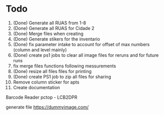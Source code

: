 # Todo

1. (Done) Generate all RUAS from 1-8
2. (Done) Generate all RUAS for Cidade 2
3. (Done) Merge files when creating
4. (Done) Generate stikers for the inventario
5. (Done) fix parameter intake to account for offset of max numbers (column and level mainly)
6. (Done) create ps1 jobs to clear all image files for reruns and for future runs
7. fix merge files functions following messurements
8. (Done) resize all files files for printing
9. (Done) create PS1 job to zip all files for sharing
10. Remove column sticker for apts
11. Create documentation

Barcode Reader
pctop - LCB2DPR

generate file
https://dummyimage.com/
